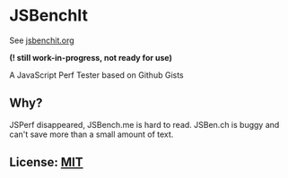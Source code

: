 # JSBenchIt

See [jsbenchit.org](https://jsbenchit.org)

**(! still work-in-progress, not ready for use)**

A JavaScript Perf Tester based on Github Gists

## Why? 

JSPerf disappeared, JSBench.me is hard to read. JSBen.ch
is buggy and can't save more than a small amount of text.

## License: [MIT](LICENSE.md)
